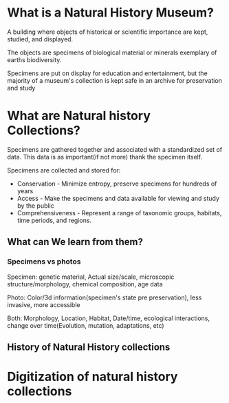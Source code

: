 # What is a Natural History Museum?
A building where objects of historical or scientific importance are kept, studied, and displayed.

The objects are specimens of biological material or minerals exemplary of earths biodiversity.

Specimens are put on display for education and entertainment, but the majority of a museum's collection is kept safe in an archive for preservation and study

# What are Natural history Collections?
Specimens are gathered together and associated with a standardized set of data. This data is as important(if not more) thank the specimen itself. 

Specimens are collected and stored for: 

- Conservation - Minimize entropy, preserve specimens for hundreds of years
- Access - Make the specimens and data available for viewing and study by the public
- Comprehensiveness - Represent a range of taxonomic groups, habitats, time periods, and regions.




## What can We learn from them?

### Specimens vs photos

Specimen: genetic material, Actual size/scale, microscopic structure/morphology, chemical composition, age data

Photo: Color/3d information(specimen's state pre preservation), less invasive, more accessible

Both: Morphology, Location, Habitat, Date/time, ecological interactions, change over time(Evolution, mutation, adaptations, etc)

## History of Natural History collections

# Digitization of natural history collections
